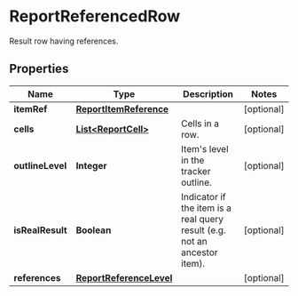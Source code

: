 

# ReportReferencedRow

Result row having references.

## Properties

| Name | Type | Description | Notes |
|------------ | ------------- | ------------- | -------------|
|**itemRef** | [**ReportItemReference**](ReportItemReference.md) |  |  [optional] |
|**cells** | [**List&lt;ReportCell&gt;**](ReportCell.md) | Cells in a row. |  [optional] |
|**outlineLevel** | **Integer** | Item&#39;s level in the tracker outline. |  [optional] |
|**isRealResult** | **Boolean** | Indicator if the item is a real query result (e.g. not an ancestor item). |  [optional] |
|**references** | [**ReportReferenceLevel**](ReportReferenceLevel.md) |  |  [optional] |



